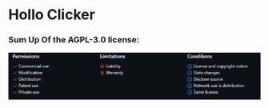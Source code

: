 # Hollo Clicker
### Sum Up Of the AGPL-3.0 license:
![license sum up](https://raw.githubusercontent.com/DevHollo/hollo-clicker/main/webmeta/license_sum_up.png)
